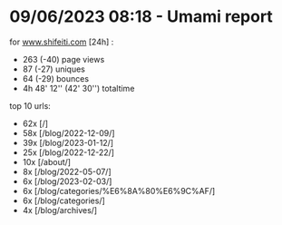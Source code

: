 # 09/06/2023 08:18 - Umami report
for www.shifeiti.com [24h] :

 - 263 (-40) page views
 - 87 (-27) uniques
 - 64 (-29) bounces
 - 4h 48' 12'' (42' 30'') totaltime


top 10 urls:
 - 62x [/]
 - 58x [/blog/2022-12-09/]
 - 39x [/blog/2023-01-12/]
 - 25x [/blog/2022-12-22/]
 - 10x [/about/]
 - 8x [/blog/2022-05-07/]
 - 6x [/blog/2023-02-03/]
 - 6x [/blog/categories/%E6%8A%80%E6%9C%AF/]
 - 6x [/blog/categories/]
 - 4x [/blog/archives/]


